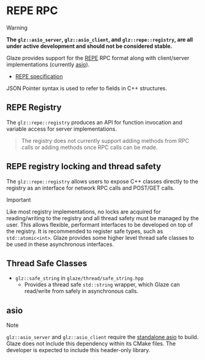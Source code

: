 # REPE RPC

> [!WARNING]
>
> **The `glz::asio_server`, `glz::asio_client`, and `glz::repe::registry`, are all under active development and should not be considered stable.**

Glaze provides support for the [REPE](https://github.com/stephenberry/repe) RPC format along with client/server implementations (currently [asio](http://think-async.com/Asio/)).

- [REPE specification](https://github.com/stephenberry/repe)

JSON Pointer syntax is used to refer to fields in C++ structures.

## REPE Registry

The `glz::repe::registry` produces an API for function invocation and variable access for server implementations.

> The registry does not currently support adding methods from RPC calls or adding methods once RPC calls can be made.

## REPE registry locking and thread safety

The `glz::repe::registry` allows users to expose C++ classes directly to the registry as an interface for network RPC calls and POST/GET calls.

> [!IMPORTANT]
>
> Like most registry implementations, no locks are acquired for reading/writing to the registry and all thread safety must be managed by the user. This allows flexible, performant interfaces to be developed on top of the registry. It is recommended to register safe types, such as `std::atomic<int>`. Glaze provides some higher level thread safe classes to be used in these asynchronous interfaces.

## Thread Safe Classes

- `glz::safe_string` in `glaze/thread/safe_string.hpp`
  - Provides a thread safe `std::string` wrapper, which Glaze can read/write from safely in asynchronous calls.

## asio

> [!NOTE]
>
> `glz::asio_server` and `glz::asio_client` require the [standalone asio](https://think-async.com/Asio/AsioStandalone.html) to build. Glaze does not include this dependency within its CMake files. The developer is expected to include this header-only library.

